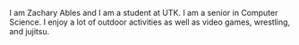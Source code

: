 I am Zachary Ables and I am a student at UTK. I am a senior in Computer Science. 
I enjoy a lot of outdoor activities as well as video games, wrestling, and jujitsu.
